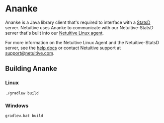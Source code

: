 Ananke
=======

Ananke is a Java library client that's required to interface with a 
[StatsD](https://github.com/etsy/statsd) server. Netuitive uses Ananke to communicate with our 
Netuitive-StatsD server that's built into our [Netuitive Linux agent](https://github.com/Netuitive/omnibus-netuitive-agent).

For more information on the Netuitive Linux Agent and the Netuitive-StatsD server, see the [help docs](https://help.netuitive.com/Content/Misc/Datasources/Netuitive/new_netuitive_datasource.htm)
or contact Netuitive support at [support@netuitive.com](mailto:support@netuitive.com).

Building Ananke
----------------

### Linux
```
./gradlew build
```
### Windows
```
gradlew.bat build
```
